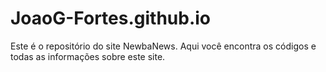 # JoaoG-Fortes.github.io

Este é o repositório do site NewbaNews.
Aqui você encontra os códigos e todas as informações sobre este site.
